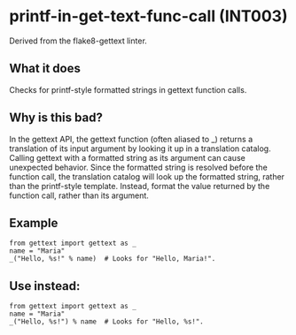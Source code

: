 # printf-in-get-text-func-call (INT003)
Derived from the flake8-gettext linter.
## What it does
Checks for printf-style formatted strings in gettext function calls.
## Why is this bad?
In the gettext API, the gettext function (often aliased to _) returns
a translation of its input argument by looking it up in a translation
catalog.
Calling gettext with a formatted string as its argument can cause
unexpected behavior. Since the formatted string is resolved before the
function call, the translation catalog will look up the formatted string,
rather than the printf-style template.
Instead, format the value returned by the function call, rather than
its argument.
## Example
```
from gettext import gettext as _
name = "Maria"
_("Hello, %s!" % name)  # Looks for "Hello, Maria!".
```
## Use instead:
```
from gettext import gettext as _
name = "Maria"
_("Hello, %s!") % name  # Looks for "Hello, %s!".
```